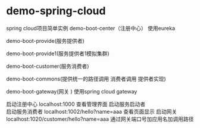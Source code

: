 # demo-spring-cloud
spring cloud项目简单实例
demo-boot-center（注册中心） 使用eureka

demo-boot-provide(服务提供者) 

demo-boot-provide1(服务提供者1模拟集群)

demo-boot-customer(服务消费者)

demo-boot-commons(提供统一的路径调用 消费者调用 提供者实现)

demo-boot-gateway(网关 ) 使用spring cloud gateway


启动注册中心        localhost:1000  查看管理界面
启动服务启动者       
启动服务消费者      localhost:1002/hello?name=aaa   查看页面显示
启动网关           localhost:1020/customer/hello?name=aaa     通过网关端口号加应用名加调用路径
  









